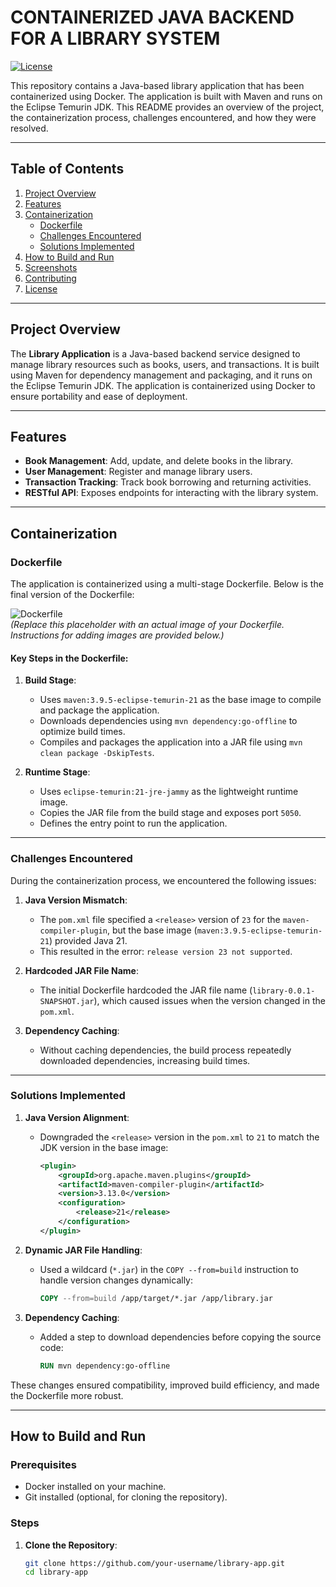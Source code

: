 # CONTAINERIZED JAVA BACKEND FOR A LIBRARY SYSTEM

[![License](https://img.shields.io/badge/license-MIT-blue.svg)](LICENSE)

This repository contains a Java-based library application that has been containerized using Docker. The application is built with Maven and runs on the Eclipse Temurin JDK. This README provides an overview of the project, the containerization process, challenges encountered, and how they were resolved.

---

## Table of Contents

1. [Project Overview](#project-overview)
2. [Features](#features)
3. [Containerization](#containerization)
   - [Dockerfile](#dockerfile)
   - [Challenges Encountered](#challenges-encountered)
   - [Solutions Implemented](#solutions-implemented)
4. [How to Build and Run](#how-to-build-and-run)
5. [Screenshots](#screenshots)
6. [Contributing](#contributing)
7. [License](#license)

---

## Project Overview

The **Library Application** is a Java-based backend service designed to manage library resources such as books, users, and transactions. It is built using Maven for dependency management and packaging, and it runs on the Eclipse Temurin JDK. The application is containerized using Docker to ensure portability and ease of deployment.

---

## Features

- **Book Management**: Add, update, and delete books in the library.
- **User Management**: Register and manage library users.
- **Transaction Tracking**: Track book borrowing and returning activities.
- **RESTful API**: Exposes endpoints for interacting with the library system.

---

## Containerization

### Dockerfile

The application is containerized using a multi-stage Dockerfile. Below is the final version of the Dockerfile:

![Dockerfile](https://via.placeholder.com/800x400?text=Dockerfile+Code)  
*(Replace this placeholder with an actual image of your Dockerfile. Instructions for adding images are provided below.)*

#### Key Steps in the Dockerfile:
1. **Build Stage**:
   - Uses `maven:3.9.5-eclipse-temurin-21` as the base image to compile and package the application.
   - Downloads dependencies using `mvn dependency:go-offline` to optimize build times.
   - Compiles and packages the application into a JAR file using `mvn clean package -DskipTests`.

2. **Runtime Stage**:
   - Uses `eclipse-temurin:21-jre-jammy` as the lightweight runtime image.
   - Copies the JAR file from the build stage and exposes port `5050`.
   - Defines the entry point to run the application.

---

### Challenges Encountered

During the containerization process, we encountered the following issues:

1. **Java Version Mismatch**:
   - The `pom.xml` file specified a `<release>` version of `23` for the `maven-compiler-plugin`, but the base image (`maven:3.9.5-eclipse-temurin-21`) provided Java 21.
   - This resulted in the error: `release version 23 not supported`.

2. **Hardcoded JAR File Name**:
   - The initial Dockerfile hardcoded the JAR file name (`library-0.0.1-SNAPSHOT.jar`), which caused issues when the version changed in the `pom.xml`.

3. **Dependency Caching**:
   - Without caching dependencies, the build process repeatedly downloaded dependencies, increasing build times.

---

### Solutions Implemented

1. **Java Version Alignment**:
   - Downgraded the `<release>` version in the `pom.xml` to `21` to match the JDK version in the base image:
     ```xml
     <plugin>
         <groupId>org.apache.maven.plugins</groupId>
         <artifactId>maven-compiler-plugin</artifactId>
         <version>3.13.0</version>
         <configuration>
             <release>21</release>
         </configuration>
     </plugin>
     ```

2. **Dynamic JAR File Handling**:
   - Used a wildcard (`*.jar`) in the `COPY --from=build` instruction to handle version changes dynamically:
     ```dockerfile
     COPY --from=build /app/target/*.jar /app/library.jar
     ```

3. **Dependency Caching**:
   - Added a step to download dependencies before copying the source code:
     ```dockerfile
     RUN mvn dependency:go-offline
     ```

These changes ensured compatibility, improved build efficiency, and made the Dockerfile more robust.

---

## How to Build and Run

### Prerequisites
- Docker installed on your machine.
- Git installed (optional, for cloning the repository).

### Steps

1. **Clone the Repository**:
   ```bash
   git clone https://github.com/your-username/library-app.git
   cd library-app
